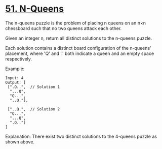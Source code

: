 [51. N-Queens](https://leetcode.com/problems/n-queens/)
==============

The n-queens puzzle is the problem of placing
n queens on an n×n chessboard such that no two
queens attack each other.

Given an integer n, return all distinct solutions
to the n-queens puzzle.

Each solution contains a distinct board configuration
of the n-queens' placement, where 'Q' and '.' both indicate
a queen and an empty space respectively.

Example:
```
Input: 4
Output: [
 [".Q..",  // Solution 1
  "...Q",
  "Q...",
  "..Q."],

 ["..Q.",  // Solution 2
  "Q...",
  "...Q",
  ".Q.."]
]
```
Explanation: There exist two distinct solutions
to the 4-queens puzzle as shown above.
